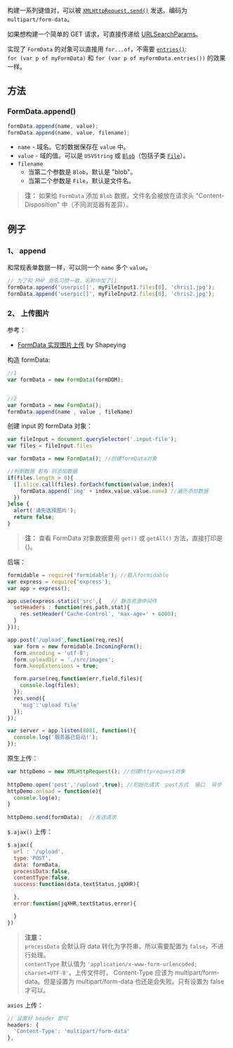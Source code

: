 构建一系列键值对，可以被 [`XMLHttpRequest.send()`](https://developer.mozilla.org/en-US/docs/Web/API/XMLHttpRequest/send) 发送。编码为 `multipart/form-data`。  

如果想构建一个简单的 GET 请求，可直接传递给 [URLSearchParams](https://developer.mozilla.org/en-US/docs/Web/API/URLSearchParams)。  

实现了 `FormData` 的对象可以直接用 `for...of`，不需要 [`entries()`](https://developer.mozilla.org/en-US/docs/Web/API/FormData/entries):  
`for (var p of myFormData)` 和 `for (var p of myFormData.entries())` 的效果一样。  

## 方法
### FormData.append()
```js
formData.append(name, value);
formData.append(name, value, filename);
```

- `name` - 域名。它的数据保存在 `value` 中。
- `value` - 域的值。可以是 `USVString` 或 [`Blob`](https://developer.mozilla.org/en-US/docs/Web/API/FormData/append)（包括子类 [`File`](https://developer.mozilla.org/en-US/docs/Web/API/File)）。
- `filename`
  - 当第二个参数是 `Blob`，默认是 "blob"。
  - 当第二个参数是 `File`，默认是文件名。
  
>**注：** 如果给 `FormData` 添加 `Blob` 数据，文件名会被放在请求头 "Content-Disposition" 中（不同浏览器有差异）。  

## 例子

### 1、 append
和常规表单数据一样，可以同一个 `name` 多个 `value`。  
```js
// 为了和 PHP 命名习惯一致，名称中加了[]
formData.append('userpic[]', myFileInput1.files[0], 'chris1.jpg');
formData.append('userpic[]', myFileInput2.files[0], 'chris2.jpg');
```

### 2、 上传图片
参考：  
- [FormData 实现图片上传](https://www.cnblogs.com/shapeY/p/7903414.html) by Shapeying

构造 formData:  
```js
//1
var formData = new FormData(formDOM);


//2
var formData = new FormData();
formData.append(name , value , fileName)
```

创建 input 的 formData 对象：  
```js
var fileInput = document.querySelector('.input-file');
var files = fileInput.files

var formData = new FormData(); //创建formData对象

//判断数据 若有 则添加数据
if(files.length > 0){
  [].slice.call(files).forEach(function(value,index){
    formData.append('img' + index,value,value.name) //遍历添加数据
  })
}else {
  alert('请先选择图片');
  return false;
}
```

>**注：** 查看 FormData 对象数据要用 `get()` 或 `getAll()` 方法，直接打印是 {}。  

后端：  
```js
formidable = require('formidable'); //载入formidable
var express = require('express');
var app = express();

app.use(express.static('src',{   // 静态资源中间件
  setHeaders : function(res,path,stat){
    res.setHeader('Cache-Control', 'max-age=' + 6000);
  }
}));

app.post('/upload',function(req,res){
  var form = new formidable.IncomingForm();
  form.encoding = 'utf-8';
  form.uploadDir = './src/images';
  form.keepExtensions = true;

  form.parse(req,function(err,field,files){
    console.log(files);
  });
  res.send({
    'msg':'upload file'
  });
});

var server = app.listen(8081, function(){
  console.log('服务器已启动!');
});
```

原生上传：  
```js
var httpDemo = new XMLHttpRequest(); //创建httprequest对象
      
httpDemo.open('post','/upload',true); //初始化请求  post方式  接口  异步
httpDemo.onload = function(e){
  console.log(e);
}
      
httpDemo.send(formData);  //发送请求
```

`$.ajax()` 上传：  
```js
$.ajax({
  url : '/upload',
  type:'POST',
  data: formData,
  processData:false,
  contentType:false,
  success:function(data,textStatus,jqXHR){

  },
  error:function(jqXHR,textStatus,error){

  }
})
```
>**注意：**  
>`processData` 会默认将 data 转化为字符串，所以需要配置为 `false`，不进行处理。  
>`contentType` 默认值为 `'application/x-www-form-urlencoded; charset=UTF-8'`。上传文件时， Content-Type 应该为 multipart/form-data。但是设置为 multipart/form-data 也还是会失败。只有设置为 false 才可以。  

`axios` 上传：  
```js
// 设置好 header 即可
headers: {
  'Content-Type': 'multipart/form-data'
},
```
